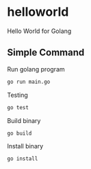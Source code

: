 # helloworld

Hello World for Golang

## Simple Command

Run golang program

```bash
go run main.go   
```

Testing

```bash
go test
```

Build binary

```bash
go build
```

Install binary

```bash
go install
```
